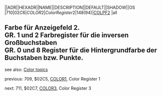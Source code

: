 ||ADR||HEXADR||NAME||DESCRIPTION||DEFAULT||SHADOW||OS  
|710|$02C6|COLOR2|Color Register 2|148 ($94)|[COLPF2](../COLPF2/index.md) |all  
  
Farbe für Anzeigefeld 2.  
GR. 1 und 2 Farbregister für die inversen Großbuchstaben  
GR. 0 und 8 Register für die Hintergrundfarbe der Buchstaben bzw. Punkte.  
---
see also: [Color topics](../Color_topics/index.md)  
  
previous: 709, $02C5, [COLOR1](../COLOR1/index.md), Color Register 1  
  
next: 711, $02C7, [COLOR3](../COLOR3/index.md), Color Register 3  
